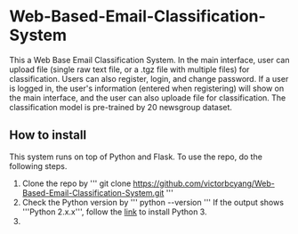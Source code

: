 # Web-Based-Email-Classification-System
This a Web Base Email Classification System.
In the main interface, user can upload file (single raw text file, or a .tgz file with multiple files) for classification.
Users can also register, login, and change password. 
If a user is logged in, the user's information (entered when registering) will show on the main interface, and the user can also uploade file for classification.
The classification model is pre-trained by 20 newsgroup dataset.
## How to install
This system runs on top of Python and Flask.
To use the repo, do the following steps.
1. Clone the repo by
'''
git clone https://github.com/victorbcyang/Web-Based-Email-Classification-System.git
'''
2. Check the Python version by
'''
python --version
'''
If the output shows '''Python 2.x.x''', follow the [link](https://www.python.org/downloads/) to install Python 3.
3. 